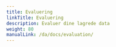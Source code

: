 ```yaml
---
title: Evaluering
linkTitle: Evaluering
description: Evaluer dine lagrede data
weight: 80
manualLink: /da/docs/evaluation/
---
```

<script>
  window.location.href = "/da/docs/evaluation/";
</script>
